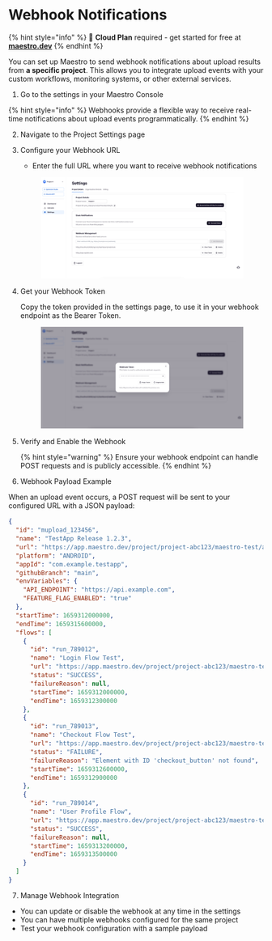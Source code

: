 # Webhook Notifications

{% hint style="info" %}
🚀 **Cloud Plan** required - get started for free at [**maestro.dev**](https://www.maestro.dev/)
{% endhint %}


You can set up Maestro to send webhook notifications about upload results from **a specific project**. This allows you to integrate upload events with your custom workflows, monitoring systems, or other external services.

1. Go to the settings in your Maestro Console 

{% hint style="info" %}
Webhooks provide a flexible way to receive real-time notifications about upload events programmatically.
{% endhint %}

2.  Navigate to the Project Settings page

3.  Configure your Webhook URL

    - Enter the full URL where you want to receive webhook notifications
    <figure><img src="../../.gitbook/assets/webhook-management-settings.png" alt="Webhook Settings"></figcaption></figure>

4.  Get your Webhook Token

    Copy the token provided in the settings page, to use it in your webhook endpoint as the Bearer Token.

    <figure><img src="../../.gitbook/assets/webhook-management-token.png" alt="Webhook URL Configuration"></figcaption></figure>

5.  Verify and Enable the Webhook

    {% hint style="warning" %}
    Ensure your webhook endpoint can handle POST requests and is publicly accessible.
    {% endhint %}

6.  Webhook Payload Example

When an upload event occurs, a POST request will be sent to your configured URL with a JSON payload:

```json
{
  "id": "mupload_123456",
  "name": "TestApp Release 1.2.3",
  "url": "https://app.maestro.dev/project/project-abc123/maestro-test/app/com.example.testapp/upload/upload-123456",
  "platform": "ANDROID",
  "appId": "com.example.testapp",
  "githubBranch": "main",
  "envVariables": {
    "API_ENDPOINT": "https://api.example.com",
    "FEATURE_FLAG_ENABLED": "true"
  },
  "startTime": 1659312000000,
  "endTime": 1659315600000,
  "flows": [
    {
      "id": "run_789012",
      "name": "Login Flow Test",
      "url": "https://app.maestro.dev/project/project-abc123/maestro-test/flow/run-789012",
      "status": "SUCCESS",
      "failureReason": null,
      "startTime": 1659312000000,
      "endTime": 1659312300000
    },
    {
      "id": "run_789013",
      "name": "Checkout Flow Test",
      "url": "https://app.maestro.dev/project/project-abc123/maestro-test/flow/run-789013",
      "status": "FAILURE",
      "failureReason": "Element with ID 'checkout_button' not found",
      "startTime": 1659312600000,
      "endTime": 1659312900000
    },
    {
      "id": "run_789014",
      "name": "User Profile Flow",
      "url": "https://app.maestro.dev/project/project-abc123/maestro-test/flow/run-789014",
      "status": "SUCCESS",
      "failureReason": null,
      "startTime": 1659313200000,
      "endTime": 1659313500000
    }
  ]
}
```

7.  Manage Webhook Integration

- You can update or disable the webhook at any time in the settings
- You can have multiple webhooks configured for the same project
- Test your webhook configuration with a sample payload

